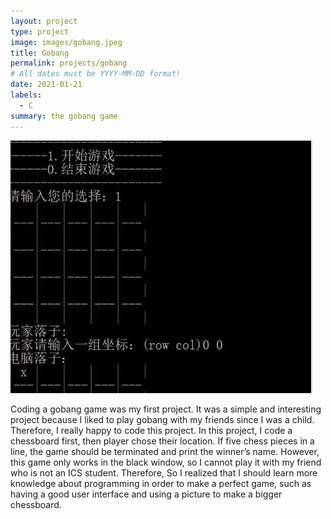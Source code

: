 ```yaml
---
layout: project
type: project
image: images/gobang.jpeg
title: Gobang
permalink: projects/gobang
# All dates must be YYYY-MM-DD format!
date: 2021-01-21
labels:
  - C
summary: the gobang game
---
```


<img class="ui medium right floated rounded image" src="../images/gobang-1.jpg">

Coding a gobang game was my first project. It was a simple and interesting project because I liked to play gobang with my friends since I was a child. Therefore, I really happy to code this project. In this project, I code a chessboard first, then player chose their location. If five chess pieces in a line, the game should be terminated and print the winner’s name. However, this game only works in the black window, so I cannot play it with my friend who is not an ICS student.  Therefore, So I realized that I should learn more knowledge about programming in order to make a perfect game, such as having a good user interface and using a picture to make a bigger chessboard.

 
